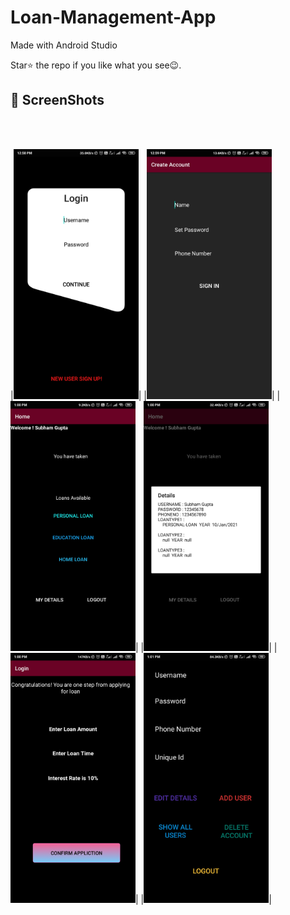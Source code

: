 # Loan-Management-App

Made with Android Studio

Star⭐ the repo if you like what you see😉.


## 📸 ScreenShots 
<br>
<br>

|<img src="images/im1.jpg" width="200">|
|<img src="images/im2.jpg" width="200">|
|<img src="images/im3.jpg" width="200">|
|<img src="images/im4.jpg" width="200">|
|<img src="images/im5.jpg" width="200">|
|<img src="images/im6.jpg" width="200">|

